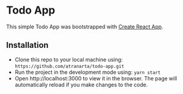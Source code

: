 # Todo App

This simple Todo App was bootstrapped with [Create React App](https://github.com/facebook/create-react-app).

## Installation

- Clone this repo to your local machine using: `https://github.com/atranarta/todo-app.git`
- Run the project in the development mode using: `yarn start`
- Open http://localhost:3000 to view it in the browser. The page will automatically reload if you make changes to the code.
